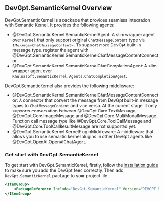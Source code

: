 ## DevGpt.SemanticKernel Overview

DevGpt.SemanticKernel is a package that provides seamless integration with Semantic Kernel. It provides the following agents:
- @DevGpt.SemanticKernel.SemanticKernelAgent: A slim wrapper agent over `Kernel` that only support original `ChatMessageContent` type via `IMessage<ChatMessageContent>`. To support more DevGpt built-in message type, register the agent with @DevGpt.SemanticKernel.SemanticKernelChatMessageContentConnector.
- @DevGpt.SemanticKernel.SemanticKernelChatCompletionAgent: A slim wrapper agent over `Khulnasoft.SemanticKernel.Agents.ChatCompletionAgent`.

DevGpt.SemanticKernel also provides the following middleware:
- @DevGpt.SemanticKernel.SemanticKernelChatMessageContentConnector: A connector that convert the message from DevGpt built-in message types to `ChatMessageContent` and vice versa. At the current stage, it only supports conversation between @DevGpt.Core.TextMessage, @DevGpt.Core.ImageMessage and @DevGpt.Core.MultiModalMessage. Function call message type like @DevGpt.Core.ToolCallMessage and @DevGpt.Core.ToolCallResultMessage are not supported yet.
- @DevGpt.SemanticKernel.KernelPluginMiddleware: A middleware that allows you to use semantic kernel plugins in other DevGpt agents like @DevGpt.OpenAI.OpenAIChatAgent.

### Get start with DevGpt.SemanticKernel

To get start with DevGpt.SemanticKernel, firstly, follow the [installation guide](../Installation.md) to make sure you add the DevGpt feed correctly. Then add `DevGpt.SemanticKernel` package to your project file.

```xml
<ItemGroup>
    <PackageReference Include="DevGpt.SemanticKernel" Version="DEVGPT_VERSION" />
</ItemGroup>
```